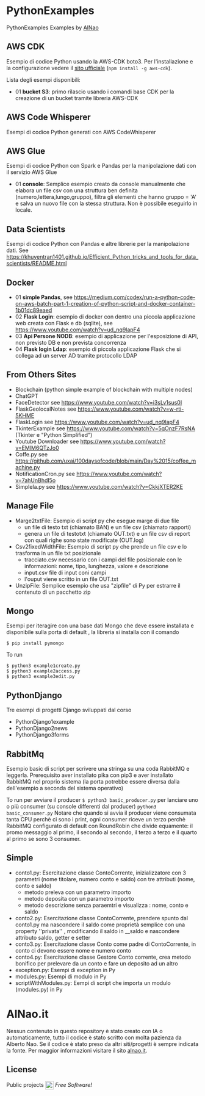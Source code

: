# PythonExamples
PythonExamples Examples by [AlNao](https://www.alnao.it)

## AWS CDK
Esempio di codice Python usando la AWS-CDK boto3. Per l'installazione e la configurazione vedere il [sito ufficiale](https://docs.aws.amazon.com/cdk/v2/guide/getting_started.html) (`npm install -g aws-cdk`).

Lista degli esempi disponibili:
- 01 **bucket S3**: primo rilascio usando i comandi base CDK per la creazione di un bucket tramite libreria AWS-CDK


## AWS Code Whisperer
Esempi di codice Python generati con AWS CodeWhisperer


## AWS Glue
Esempi di codice Python con Spark e Pandas per la manipolazione dati con il servizio AWS Glue
- 01 **console**: Semplice esempio creato da console manualmente che elabora un file csv con una struttura ben definita (numero,lettera,lungo,gruppo), filtra gli elementi che hanno gruppo = 'A' e salva un nuovo file con la stessa struttura. Non è possibile eseguirlo in locale.


## Data Scientists
Esempi di codice Python con Pandas e altre librerie per la manipolazione dati.
See https://khuyentran1401.github.io/Efficient_Python_tricks_and_tools_for_data_scientists/README.html


## Docker
- 01 **simple Pandas**, see https://medium.com/codex/run-a-python-code-on-aws-batch-part-1-creation-of-python-script-and-docker-container-1b01dc89eaed
- 02 **Flask Login**: esempio di docker con dentro una piccola applicazione web creata con Flask e db (sqlite), see https://www.youtube.com/watch?v=ud_nq9lapF4
- 03 **Api Persone NODB**: esempio di applicazione per l'esposizione di API, non previsto DB e non prevista concorrenza
- 04 **Flask login Ldap**: esempio di piccola applicazione Flask che si collega ad un server AD tramite protocollo LDAP

## From Others Sites
- Blockchain (python simple example of blockchain with multiple nodes)
- ChatGPT
- FaceDetector see https://www.youtube.com/watch?v=i3sLv1sus0I
- FlaskGeolocalNotes  see https://www.youtube.com/watch?v=w-rti-5KHME
- FlaskLogin see https://www.youtube.com/watch?v=ud_nq9lapF4
- TkinterExample see  https://www.youtube.com/watch?v=5qOnzF7RsNA (Tkinter e "Python Simplified")
- Youtube Downloader see https://www.youtube.com/watch?v=EMlM6QTzJo0 
- Coffe.py see https://github.com/uxai/100daysofcode/blob/main/Day%2015/coffee_machine.py
- NotificationCron.py see https://www.youtube.com/watch?v=7ahUnBhdI5o
- SimpleIa.py see https://www.youtube.com/watch?v=CkkjXTER2KE


## Manage File
- Marge2txtFile: Esempio di script py che esegue marge di due file
  -  un file di testo txt (chiamato BAN) e un file csv (chiamato rapporti)
  -  genera un file di testotxt (chiamato OUT.txt) e un file csv di report con quali righe sono state modificate (OUT.log)
- Csv2fixedWidthFile: Esempio di script py che prende un file csv e lo trasforma in un file txt posizionale
  - tracciato.csv necessario con i campi del file posizionale con le informazioni: nome, tipo, lunghezza, valore e descrizione
  - input.csv file di input coni campi 
  - l'ouput viene scritto in un file OUT.txt
- UnzipFile: Semplice esempio che usa "zipfile" di Py per estrarre il contenuto di un pacchetto zip


## Mongo
Esempi per iteragire con una base dati Mongo che deve essere installata e disponibile sulla porta di default , la libreria si installa con il comando

```
$ pip install pymongo
```

To run
```
$ python3 example1create.py
$ python3 example2access.py
$ python3 example3edit.py
```


## PythonDjango
Tre esempi di progetti Django sviluppati dal corso 
- PythonDjango1example
- PythonDjango2news
- PythonDjango3forms


## RabbitMq
Esempio basic di script per scrivere una stringa su una coda RabbitMQ e leggerla. Prerequisito aver installato pika con pip3 e aver installato RabbitMQ nel proprio sistema (la porta potrebbe essere diversa dalla dell'esempio a seconda del sistema operativo)


To run
    per avviare il producer 
    ```
    $ python3 basic_producer.py
    ```
    per lanciare uno o più consumer (su console differenti dal producer)
    ```
    python3 basic_consumer.py
    ```
Notare che quando si avvia il producer viene consumata tanta CPU perchè ci sono i print, ogni consumer riceve un terzo perchè RabbitMQ configurato di default con RoundRobin che divide equamente: il promo messaggio al primo, il secondo al secondo, il terzo a terzo e il quarto al primo se sono 3 consumer.


## Simple
- conto1.py: Esercitazione classe ContoCorrente, inizializzatore con 3 parametri (nome titolare, numero conto e saldo) con tre attributi (nome, conto e saldo)
	- metodo preleva con un parametro importo
	- metodo deposita con un parametro importo
	- metodo descrizione senza paraemtri e visualizza : nome, conto e saldo
- conto2.py: Esercitazione classe ContoCorrente, prendere spunto dal conto1.py ma nascondere il saldo come proprietà semplice con una property ''privata'' , modificando il saldo in __saldo e nascondere attributo saldo, getter e setter
- conto3.py: Esercitazione classe Conto come padre di ContoCorrente, in conto ci devono essere nome e numero conto
- conto4.py: Esercitazione classe Gestore Conto corrente, crea metodo bonifico per prelevare da un conto e fare un deposito ad un altro
- exception.py: Esempi di exception in Py
- modules.py: Esempi di modulo in Py
- scriptWithModules.py: Eempi di script che importa un modulo (modules.py) in Py


# AlNao.it
Nessun contenuto in questo repository è stato creato con IA o automaticamente, tutto il codice è stato scritto con molta pazienza da Alberto Nao. Se il codice è stato preso da altri siti/progetti è sempre indicata la fonte. Per maggior informazioni visitare il sito [alnao.it](https://www.alnao.it/).


## License
Public projects 
<a href="https://it.wikipedia.org/wiki/GNU_General_Public_License"  valign="middle"><img src="https://img.shields.io/badge/License-GNU-blue" style="height:22px;"  valign="middle"></a> 
*Free Software!*